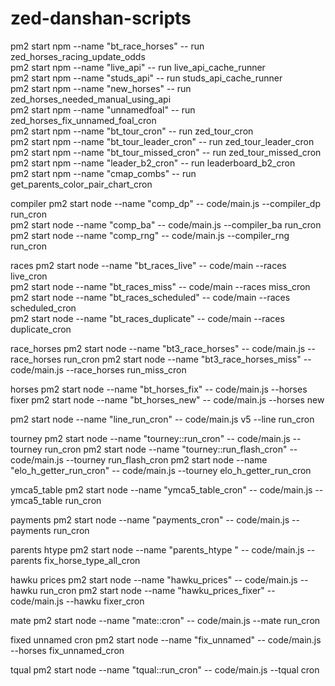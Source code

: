 # zed-danshan-scripts

pm2 start npm  --name "bt_race_horses" -- run zed_horses_racing_update_odds  
pm2 start npm  --name "live_api" -- run live_api_cache_runner  
pm2 start npm  --name "studs_api" -- run studs_api_cache_runner  
pm2 start npm  --name "new_horses" -- run zed_horses_needed_manual_using_api  
pm2 start npm  --name "unnamedfoal" -- run zed_horses_fix_unnamed_foal_cron  
pm2 start npm  --name "bt_tour_cron" -- run zed_tour_cron  
pm2 start npm  --name "bt_tour_leader_cron" -- run zed_tour_leader_cron  
pm2 start npm  --name "bt_tour_missed_cron" -- run zed_tour_missed_cron  
pm2 start npm --name "leader_b2_cron" -- run leaderboard_b2_cron  
pm2 start npm --name "cmap_combs" -- run get_parents_color_pair_chart_cron  

compiler
pm2 start node --name "comp_dp" -- code/main.js --compiler_dp run_cron  
pm2 start node --name "comp_ba" -- code/main.js --compiler_ba run_cron  
pm2 start node --name "comp_rng" -- code/main.js --compiler_rng run_cron  

races 
pm2 start node  --name "bt_races_live" -- code/main --races live_cron  
pm2 start node  --name "bt_races_miss" -- code/main --races miss_cron  
pm2 start node  --name "bt_races_scheduled" -- code/main --races scheduled_cron  
pm2 start node  --name "bt_races_duplicate" -- code/main --races duplicate_cron  

race_horses
pm2 start node --name "bt3_race_horses" -- code/main.js --race_horses run_cron
pm2 start node --name "bt3_race_horses_miss" -- code/main.js --race_horses run_miss_cron

horses 
pm2 start node  --name "bt_horses_fix" -- code/main.js --horses fixer 
pm2 start node  --name "bt_horses_new" -- code/main.js --horses new 

pm2 start node --name "line_run_cron" -- code/main.js v5 --line run_cron 

tourney 
pm2 start node --name "tourney::run_cron" -- code/main.js --tourney run_cron 
pm2 start node --name "tourney::run_flash_cron" -- code/main.js --tourney run_flash_cron 
pm2 start node --name "elo_h_getter_run_cron" -- code/main.js --tourney elo_h_getter_run_cron 

ymca5_table 
pm2 start node --name "ymca5_table_cron" -- code/main.js --ymca5_table run_cron 

payments 
pm2 start node --name "payments_cron" -- code/main.js --payments run_cron 

parents htype 
pm2 start node --name "parents_htype " -- code/main.js --parents fix_horse_type_all_cron

hawku prices 
pm2 start node --name "hawku_prices" -- code/main.js --hawku run_cron 
pm2 start node --name "hawku_prices_fixer" -- code/main.js --hawku fixer_cron 

mate 
pm2 start node --name "mate::cron" -- code/main.js --mate run_cron 

fixed unnamed cron
pm2 start node --name "fix_unnamed" -- code/main.js --horses fix_unnamed_cron

tqual 
pm2 start node --name "tqual::run_cron" -- code/main.js --tqual cron 